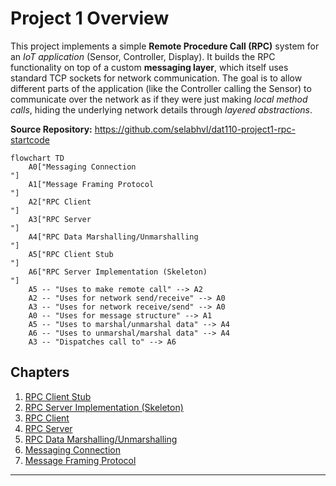 # Project 1 Overview

This project implements a simple **Remote Procedure Call (RPC)** system for an *IoT application* (Sensor, Controller, Display).
It builds the RPC functionality on top of a custom **messaging layer**, which itself uses standard TCP sockets for network communication.
The goal is to allow different parts of the application (like the Controller calling the Sensor) to communicate over the network as if they were just making *local method calls*, hiding the underlying network details through *layered abstractions*.


**Source Repository:** https://github.com/selabhvl/dat110-project1-rpc-startcode 

```mermaid
flowchart TD
    A0["Messaging Connection
"]
    A1["Message Framing Protocol
"]
    A2["RPC Client
"]
    A3["RPC Server
"]
    A4["RPC Data Marshalling/Unmarshalling
"]
    A5["RPC Client Stub
"]
    A6["RPC Server Implementation (Skeleton)
"]
    A5 -- "Uses to make remote call" --> A2
    A2 -- "Uses for network send/receive" --> A0
    A3 -- "Uses for network receive/send" --> A0
    A0 -- "Uses for message structure" --> A1
    A5 -- "Uses to marshal/unmarshal data" --> A4
    A6 -- "Uses to unmarshal/marshal data" --> A4
    A3 -- "Dispatches call to" --> A6
```

## Chapters

1. [RPC Client Stub
](01_rpc_client_stub_.md)
2. [RPC Server Implementation (Skeleton)
](02_rpc_server_implementation__skeleton__.md)
3. [RPC Client
](03_rpc_client_.md)
4. [RPC Server
](04_rpc_server_.md)
5. [RPC Data Marshalling/Unmarshalling
](05_rpc_data_marshalling_unmarshalling_.md)
6. [Messaging Connection
](06_messaging_connection_.md)
7. [Message Framing Protocol
](07_message_framing_protocol_.md)


---
